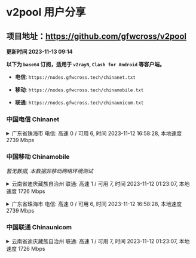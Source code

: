 # v2pool 用户分享
## 项目地址：<https://github.com/gfwcross/v2pool>
**更新时间 2023-11-13 09:14**


**以下为 `base64` 订阅，适用于 `v2rayN`, `Clash for Android` 等客户端。**

- **电信**: `https://nodes.gfwcross.tech/chinanet.txt`

- **移动**: `https://nodes.gfwcross.tech/chinamobile.txt`

- **联通**: `https://nodes.gfwcross.tech/chinaunicom.txt`


### 中国电信 Chinanet
<details><summary>广东省珠海市 电信: 高速 0 / 可用 6, 时间 2023-11-12 16:58:28, 本地速度 2739 Mbps</summary><p>可用节点订阅：https://transfer.sh/w5wqBNWFGM/running.txt<br>高速节点订阅：https://transfer.sh/W8jtmzaYUb/good.txt<br>低延迟节点订阅：https://transfer.sh/Bg3OHNofRk/low_delay.txt</p></details>
<p></p>

### 中国移动 Chinamobile
<i>暂无数据, 本数据非移动网络环境测试</i>
<details><summary>云南省迪庆藏族自治州 联通: 高速 1 / 可用 7, 时间 2023-11-12 01:23:07, 本地速度 1726 Mbps</summary><p>可用节点订阅：https://transfer.sh/zF5G02Q8ww/running.txt<br>高速节点订阅：https://transfer.sh/k5elNtJFQa/good.txt<br>低延迟节点订阅：https://transfer.sh/RLgOKYYE7Y/low_delay.txt</p></details>
<p></p><details><summary>广东省珠海市 电信: 高速 0 / 可用 6, 时间 2023-11-12 16:58:28, 本地速度 2739 Mbps</summary><p>可用节点订阅：https://transfer.sh/w5wqBNWFGM/running.txt<br>高速节点订阅：https://transfer.sh/W8jtmzaYUb/good.txt<br>低延迟节点订阅：https://transfer.sh/Bg3OHNofRk/low_delay.txt</p></details>
<p></p>

### 中国联通 Chinaunicom
<details><summary>云南省迪庆藏族自治州 联通: 高速 1 / 可用 7, 时间 2023-11-12 01:23:07, 本地速度 1726 Mbps</summary><p>可用节点订阅：https://transfer.sh/zF5G02Q8ww/running.txt<br>高速节点订阅：https://transfer.sh/k5elNtJFQa/good.txt<br>低延迟节点订阅：https://transfer.sh/RLgOKYYE7Y/low_delay.txt</p></details>
<p></p>